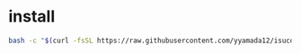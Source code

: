 # install
```bash
bash -c "$(curl -fsSL https://raw.githubusercontent.com/yyamada12/isucon-settings/master/installer.sh)"
```

